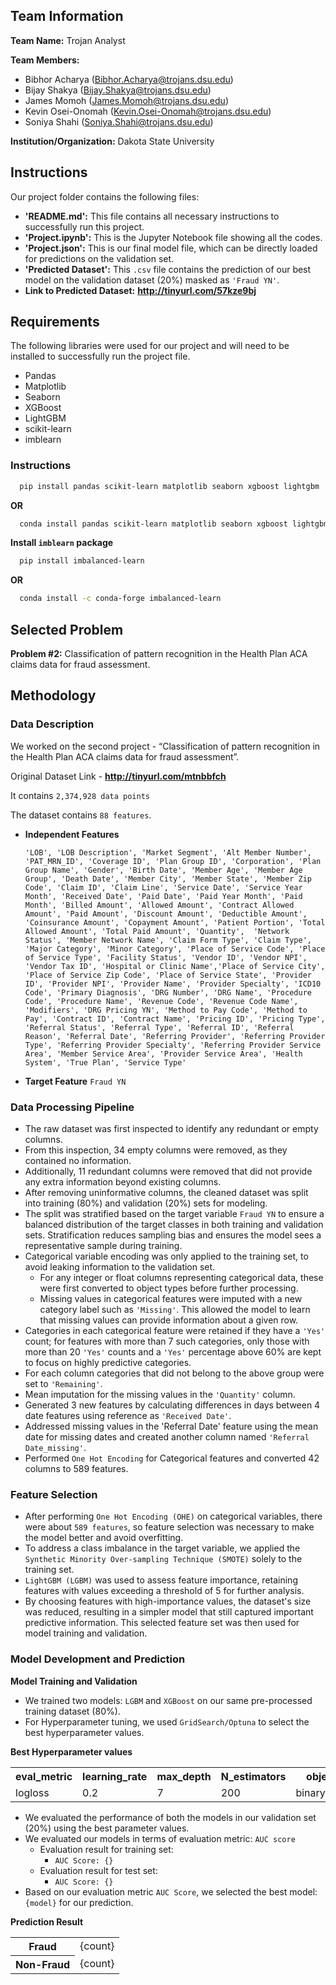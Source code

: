 ## Team Information

**Team Name:** Trojan Analyst 

**Team Members:**

- Bibhor Acharya (Bibhor.Acharya@trojans.dsu.edu)
- Bijay Shakya (Bijay.Shakya@trojans.dsu.edu)
- James Momoh (James.Momoh@trojans.dsu.edu)
- Kevin Osei-Onomah (Kevin.Osei-Onomah@trojans.dsu.edu)
- Soniya Shahi (Soniya.Shahi@trojans.dsu.edu)

**Institution/Organization:** Dakota State University

## Instructions

Our project folder contains the following files:
- **'README.md':** 	This file contains all necessary instructions to successfully run this project.
- **'Project.ipynb':** 	This is the Jupyter Notebook file showing all the codes.
- **'Project.json':** This is our final model file, which can be directly loaded for predictions on the validation set.
- **'Predicted Dataset':** This `.csv` file contains the prediction of our best model on the validation dataset (20%) masked as `'Fraud YN'`.
- **Link to Predicted Dataset:** 	__http://tinyurl.com/57kze9bj__ 

## Requirements

The following libraries were used for our project and will need to be installed to successfully run the project file.

- Pandas
- Matplotlib
- Seaborn
- XGBoost
- LightGBM
- scikit-learn
- imblearn

### Instructions

```bash
  pip install pandas scikit-learn matplotlib seaborn xgboost lightgbm
```
**OR**
```bash
  conda install pandas scikit-learn matplotlib seaborn xgboost lightgbm
```
**Install `imblearn` package**

```bash
  pip install imbalanced-learn
```
**OR**
``` bash
  conda install -c conda-forge imbalanced-learn
```
## Selected Problem
**Problem #2:** Classification of pattern recognition in the Health Plan ACA claims data for fraud assessment.

## Methodology

### Data Description

We worked on the second project -  “Classification of pattern recognition in the Health Plan ACA claims data for fraud assessment”.  

Original Dataset Link - __http://tinyurl.com/mtnbbfch__ 

It contains `2,374,928 data points`

The dataset contains `88 features`.

- **Independent Features**
  
  `'LOB', 'LOB Description', 'Market Segment', 'Alt Member Number',
  'PAT_MRN_ID', 'Coverage ID', 'Plan Group ID', 'Corporation',
  'Plan Group Name', 'Gender', 'Birth Date', 'Member Age',
  'Member Age Group', 'Death Date', 'Member City', 'Member State',
  'Member Zip Code', 'Claim ID', 'Claim Line', 'Service Date',
  'Service Year Month', 'Received Date', 'Paid Date', 'Paid Year Month', 'Paid Month', 'Billed Amount', 'Allowed Amount', 'Contract Allowed Amount', 'Paid Amount', 'Discount Amount', 'Deductible Amount', 'Coinsurance Amount', 'Copayment Amount', 'Patient Portion', 'Total Allowed Amount', 'Total Paid Amount', 'Quantity', 
  'Network Status', 'Member Network Name', 'Claim Form Type', 'Claim Type', 
  'Major Category', 'Minor Category', 'Place of Service Code', 'Place of Service Type', 'Facility Status', 'Vendor ID', 'Vendor NPI', 'Vendor Tax ID', 'Hospital or Clinic Name','Place of Service City', 'Place of Service Zip Code', 'Place of Service State', 'Provider ID', 'Provider NPI', 'Provider Name', 'Provider Specialty', 'ICD10 Code', 'Primary Diagnosis', 'DRG Number', 'DRG Name', 'Procedure Code', 'Procedure Name', 'Revenue Code', 'Revenue Code Name', 'Modifiers', 'DRG Pricing YN', 'Method to Pay Code', 'Method to Pay', 'Contract ID', 'Contract Name', 'Pricing ID', 'Pricing Type', 'Referral Status', 'Referral Type', 'Referral ID', 'Referral Reason', 'Referral Date', 'Referring Provider', 'Referring Provider Type', 'Referring Provider Specialty', 'Referring Provider Service Area', 'Member Service Area', 'Provider Service Area', 'Health System', 'True Plan', 'Service Type'`
    
- **Target Feature**
`Fraud YN`

### Data Processing Pipeline

- The raw dataset was first inspected to identify any redundant or empty columns.
- From this inspection, 34 empty columns were removed, as they contained no information.
- Additionally, 11 redundant columns were removed that did not provide any extra information beyond existing columns.
- After removing uninformative columns, the cleaned dataset was split into training (80%) and validation (20%) sets for modeling.
- The split was stratified based on the target variable `Fraud YN` to ensure a balanced distribution of the target classes in both training and validation sets. Stratification reduces sampling bias and ensures the model sees a representative sample during training.
- Categorical variable encoding was only applied to the training set, to avoid leaking information to the validation set.
  - For any integer or float columns representing categorical data, these were first converted to object types before further processing.
  - Missing values in categorical features were imputed with a new category label such as `'Missing'`. This allowed the model to learn that missing values   can provide information about a given row.
- Categories in each categorical feature were retained if they have a `'Yes'` count; for features with more than 7 such categories, only those with more than 20 `'Yes'` counts and a `'Yes'` percentage above 60% are kept to focus on highly predictive categories.
- For each column categories that did not belong to the above group were set to `'Remaining'`.
- Mean imputation for the missing values in the `'Quantity'` column.
- Generated 3 new features by calculating differences in days between 4 date features using reference as `'Received Date'`.
- Addressed missing values in the 'Referral Date' feature using the mean date for missing dates and created another column named `'Referral Date_missing'`.
 - Performed `One Hot Encoding` for Categorical features and converted 42 columns to 589 features. 

### Feature Selection

- After performing `One Hot Encoding (OHE)` on categorical variables, there were about `589 features`, so feature selection was necessary to make the model better and avoid overfitting.
- To address a class imbalance in the target variable, we applied the `Synthetic Minority Over-sampling Technique (SMOTE)` solely to the training set.
- `LightGBM (LGBM)` was used to assess feature importance, retaining features with values exceeding a threshold of 5 for further analysis.
- By choosing features with high-importance values, the dataset's size was reduced, resulting in a simpler model that still captured important predictive information. This selected feature set was then used for model training and validation.

### Model Development  and Prediction

**Model Training and Validation**

- We trained two models: `LGBM` and `XGBoost` on our same pre-processed training dataset (80%). 
- For Hyperparameter tuning, we used `GridSearch/Optuna` to select the best hyperparameter values.

**Best Hyperparameter values**

<table>
  <tr>
    <th>eval_metric</th>
    <th>learning_rate</th>
    <th>max_depth</th>
    <th>N_estimators</th>
    <th>objective</th>
  </tr>

<tr>
    <td>logloss</td>
    <td>0.2</td>
    <td>7</td>
    <td>200</td>
    <td>binary:logistic</td>
</tr>
</table>

- We evaluated the performance of both the models in our validation set (20%) using the best parameter values.
- We evaluated our models in terms of evaluation metric: `AUC score`
    - Evaluation result for training set: 
        - `AUC Score: {}`
    - Evaluation result for test set: 
        - `AUC Score: {}`
- Based on our evaluation metric `AUC Score`, we selected the best model: `{model}` for our prediction.

**Prediction Result**

<table>
  <tr>
    <th> Fraud </th>
    <td>{count}</td>
  </tr>
  <tr>
    <th> Non-Fraud </th>
    <td>{count}</td>
  </tr>
</table>
